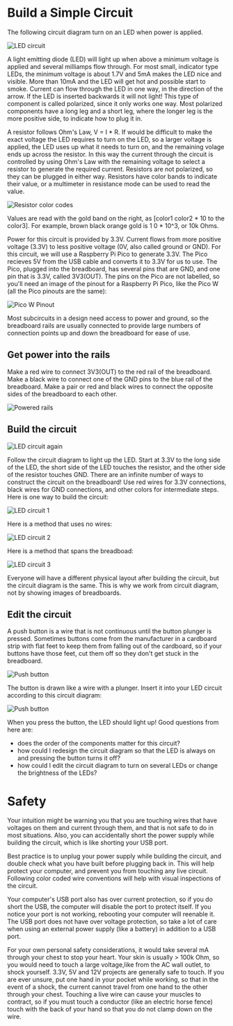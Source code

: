 # Build a Simple Circuit

The following circuit diagram turn on an LED when power is applied.

 ![LED circuit](images/led-circuit.jpg)

A light emitting diode (LED) will light up when above a minimum voltage is applied and several milliamps flow through. For most small, indicator type LEDs, the minimum voltage is about 1.7V and 5mA makes the LED nice and visible. More than 10mA and the LED will get hot and possible start to smoke. Current can flow through the LED in one way, in the direction of the arrow. If the LED is inserted backwards it will not light! This type of component is called polarized, since it only works one way. Most polarized components have a long leg and a short leg, where the longer leg is the more positive side, to indicate how to plug it in.

A resistor follows Ohm's Law, V = I * R. If would be difficult to make the exact voltage the LED requires to turn on the LED, so a larger voltage is applied, the LED uses up what it needs to turn on, and the remaining volage ends up across the resistor. In this way the current through the circuit is controlled by using Ohm's Law with the remaining voltage to select a resistor to generate the required current. Resistors are not polarized, so they can be plugged in either way. Resistors have color bands to indicate their value, or a multimeter in resistance mode can be used to read the value.

![Resistor color codes](images/Resistor-Color-Codes.gif)

Values are read with the gold band on the right, as [color1 color2 * 10 to the color3]. For example, brown black orange gold is 1 0 * 10^3, or 10k Ohms.

Power for this circuit is provided by 3.3V. Current flows from more positive voltage (3.3V) to less positive voltage (0V, also called ground or GND). For this circuit, we will use a Raspberry Pi Pico to generate 3.3V. The Pico recieves 5V from the USB cable and converts it to 3.3V for us to use. The Pico, plugged into the breadboard, has several pins that are GND, and one pin that is 3.3V, called 3V3(OUT). The pins on the Pico are not labelled, so you'll need an image of the pinout for a Raspberry Pi Pico, like the Pico W (all the Pico pinouts are the same):

![Pico W Pinout](images/picow-pinout.svg)

Most subcircuits in a design need access to power and ground, so the breadboard rails are usually connected to provide large numbers of connection points up and down the breadboard for ease of use. 

## Get power into the rails

Make a red wire to connect 3V3(OUT) to the red rail of the breadboard. Make a black wire to connect one of the GND pins to the blue rail of the breadboard. Make a pair or red and black wires to connect the opposite sides of the breadboard to each other.

![Powered rails](images/powered-rails.jpg)

## Build the circuit

![LED circuit again](images/led-circuit.jpg)

Follow the circuit diagram to light up the LED. Start at 3.3V to the long side of the LED, the short side of the LED touches the resistor, and the other side of the resistor touches GND. There are an infinite number of ways to construct the circuit on the breadboard! Use red wires for 3.3V connections, black wires for GND connections, and other colors for intermediate steps. Here is one way to build the circuit:

![LED circuit 1](images/led-circuit-1.jpg)

Here is a method that uses no wires:

![LED circuit 2](images/led-circuit-2.jpg)

Here is a method that spans the breadboad:

![LED circuit 3](images/led-circuit-3.jpg)

Everyone will have a different physical layout after building the circuit, but the circuit diagram is the same. This is why we work from circuit diagram, not by showing images of breadboards.

## Edit the circuit

A push button is a wire that is not continuous until the button plunger is pressed. Sometimes buttons come from the manufacturer in a cardboard strip with flat feet to keep them from falling out of the cardboard, so if your buttons have those feet, cut them off so they don't get stuck in the breadboard.

![Push button](images/push-button.jpg)

The button is drawn like a wire with a plunger. Insert it into your LED circuit according to this circuit diagram:

![Push button](images/push-button-circuit.jpg)

When you press the button, the LED should light up! Good questions from here are:
- does the order of the components matter for this circuit?
- how could I redesign the circuit diagram so that the LED is always on and pressing the button turns it off?
- how could I edit the circuit diagram to turn on several LEDs or change the brightness of the LEDs?

# Safety

Your intuition might be warning you that you are touching wires that have voltages on them and current through them, and that is not safe to do in most situations. Also, you can accidentally short the power supply while building the circuit, which is like shorting your USB port.

Best practice is to unplug your power supply while building the circuit, and double check what you have built before plugging back in. This will help protect your computer, and prevent you from touching any live circuit. Following color coded wire conventions will help with visual inspections of the circuit.

Your computer's USB port also has over current protection, so if you do short the USB, the computer will disable the port to protect itself. If you notice your port is not working, rebooting your computer will reenable it. The USB port does not have over voltage protection, so take a lot of care when using an external power supply (like a battery) in addition to a USB port.

For your own personal safety considerations, it would take several mA through your chest to stop your heart. Your skin is usually > 100k Ohm, so you would need to touch a large voltage,like from the AC wall outlet, to shock yourself. 3.3V, 5V and 12V projects are generally safe to touch. If you are ever unsure, put one hand in your pocket while working, so that in the event of a shock, the current cannot travel from one hand to the other through your chest. Touching a live wire can cause your muscles to contract, so if you must touch a conductor (like an electric horse fence) touch with the back of your hand so that you do not clamp down on the wire.
